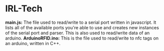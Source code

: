 # IRL-Tech   
**main.js:** The file used to read/write to a serial port written in javascript. It lists all of the available ports you're able to use and creates new instances of the serial port and parser. This is also used to read/write data of an arduino.
**ArduinoRFID.ino:** This is the file used to read/write to nfc tags on an arduino, written in C++.
